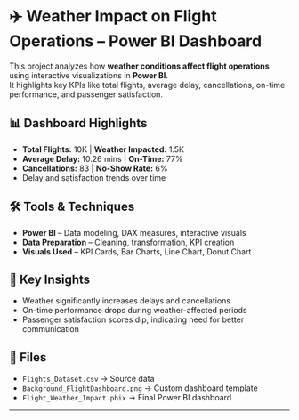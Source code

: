# ✈️ Weather Impact on Flight Operations – Power BI Dashboard  

This project analyzes how **weather conditions affect flight operations** using interactive visualizations in **Power BI**.  
It highlights key KPIs like total flights, average delay, cancellations, on-time performance, and passenger satisfaction.

## 📊 Dashboard Highlights  
- **Total Flights:** 10K | **Weather Impacted:** 1.5K  
- **Average Delay:** 10.26 mins | **On-Time:** 77%  
- **Cancellations:** 83 | **No-Show Rate:** 6%  
- Delay and satisfaction trends over time  

## 🛠 Tools & Techniques  
- **Power BI** – Data modeling, DAX measures, interactive visuals  
- **Data Preparation** – Cleaning, transformation, KPI creation  
- **Visuals Used** – KPI Cards, Bar Charts, Line Chart, Donut Chart  

## 🚀 Key Insights  
- Weather significantly increases delays and cancellations  
- On-time performance drops during weather-affected periods  
- Passenger satisfaction scores dip, indicating need for better communication  

## 📂 Files  
- `Flights_Dataset.csv` → Source data  
- `Background_FlightDashboard.png` → Custom dashboard template  
- `Flight_Weather_Impact.pbix` → Final Power BI dashboard
---



